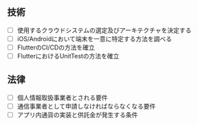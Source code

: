 ## 技術

- [ ] 使用するクラウドシステムの選定及びアーキテクチャを決定する  
- [ ] iOS/Androidにおいて端末を一意に特定する方法を調べる  
- [ ] FlutterのCI/CDの方法を確立  
- [ ] FlutterにおけるUnitTestの方法を確立  

## 法律

- [ ] 個人情報取扱事業者とされる要件  
- [ ] 通信事業者として申請しなければならなくなる要件  
- [ ] アプリ内通貨の実装と供託金が発生する条件  